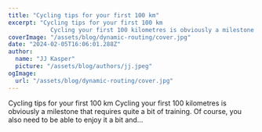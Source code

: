 ```yaml
---
title: "Cycling tips for your first 100 km"
excerpt: "Cycling tips for your first 100 km
            Cycling your first 100 kilometres is obviously a milestone that requires quite a bit of training. Of course, you also need to be able to enjoy it a bit a"
coverImage: "/assets/blog/dynamic-routing/cover.jpg"
date: "2024-02-05T16:06:01.288Z"
author:
  name: "JJ Kasper"
  picture: "/assets/blog/authors/jj.jpeg"
ogImage:
  url: "/assets/blog/dynamic-routing/cover.jpg"
---
```


Cycling tips for your first 100 km
            Cycling your first 100 kilometres is obviously a milestone that requires quite a bit of training. Of course, you also need to be able to enjoy it a bit and...